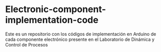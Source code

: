 # Electronic-component-implementation-code
Este es un repositorio con los códigos de implementación en Arduino de cada componente electrónico presente en el Laboratorio de Dinámica y Control de Procesos
